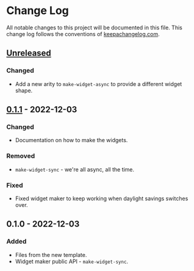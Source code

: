 # Change Log
All notable changes to this project will be documented in this file. This change log follows the conventions of [keepachangelog.com](http://keepachangelog.com/).

## [Unreleased]
### Changed
- Add a new arity to `make-widget-async` to provide a different widget shape.

## [0.1.1] - 2022-12-03
### Changed
- Documentation on how to make the widgets.

### Removed
- `make-widget-sync` - we're all async, all the time.

### Fixed
- Fixed widget maker to keep working when daylight savings switches over.

## 0.1.0 - 2022-12-03
### Added
- Files from the new template.
- Widget maker public API - `make-widget-sync`.

[Unreleased]: https://sourcehost.site/your-name/_01-calories/compare/0.1.1...HEAD
[0.1.1]: https://sourcehost.site/your-name/_01-calories/compare/0.1.0...0.1.1
